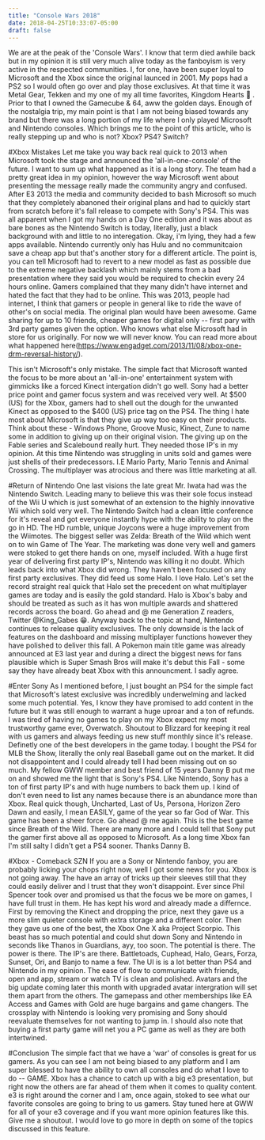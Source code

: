 ```yaml
---
title: "Console Wars 2018"
date: 2018-04-25T10:33:07-05:00
draft: false
---
```


We are at the peak of the 'Console Wars'.  I know that term died awhile back but in my opinion it is still very much alive today as the fanboyism is very active in the respected communities. I, for one, have been super loyal to Microsoft and the Xbox since the original launced in 2001. My pops had a PS2 so I would often go over and play those exclusives. At that time it was Metal Gear, Tekken and my one of my all time favorites, Kingdom Hearts 💟 . Prior to that I owned the Gamecube &amp; 64, aww the golden days. Enough of the nostalgia trip, my main point is that I am not being biased towards any brand but there was a long portion of my life where I only played Microsoft and Nintendo consoles. Which brings me to the point of this article, who is really stepping up and who is not? Xbox? PS4? Switch?

#Xbox Mistakes
Let me take you way back real quick to 2013 when Microsoft took the stage and announced the 'all-in-one-console' of the future. I want to sum up what happened as it is a long story. The team had a pretty great idea in my opinion, however the way Microsoft went about presenting the message really made the community angry and confused. After E3 2013 the media and community decided to bash Microsoft so much that they completely abanoned their original plans and had to quickly start from scratch before it's fall release to compete with Sony's PS4. This was all apparent when I got my hands on a Day One edition and it was about as bare bones as the Nintendo Switch is today, literally, just a black background with and little to no interegation. Okay, i'm lying, they had a few apps available. Nintendo currently only has Hulu and no communitcaion save a cheap app but that's another story for a different article. The point is, you can tell Microsoft had to revert to a new model as fast as possible due to the extreme negative backlash which mainly stems from a bad presentation where they said you would be required to checkin every 24 hours online. Gamers complained that they many didn't have internet and hated the fact that they had to be online. This was 2013, people had internet, I think that gamers or people in general like to ride the wave of other's on social media. The original plan would have been awesome. Game sharing for up to 10 friends, cheaper games for digital only -- first pary with 3rd party games given the option. Who knows what else Microsoft had in store for us originally. For now we will never know. You can read more about what happened here(https://www.engadget.com/2013/11/08/xbox-one-drm-reversal-history/).

This isn't Microsoft's only mistake. The simple fact that Microsoft wanted the focus to be more about an 'all-in-one' entertainment system with gimmicks like a forced Kinect intergation didn't go well. Sony had a better price point and gamer focus system and was received very well. At $500 (US) for the Xbox, gamers had to shell out the dough for the unwanted Kinect as opposed to the $400 (US) price tag on the PS4. The thing I hate most about Microsoft is that they give up way too easy on their products. Think about these - Windows Phone, Groove Music, Kinect, Zune to name some in addition to giving up on their original vision. The giving up on the Fable series and Scalebound really hurt. They needed those IP's in my opinion. At this time Nintendo was struggling in units sold and games were just shells of their predecessors. I.E Mario Party, Mario Tennis and Animal Crossing. The multiplayer was atrocious and there was little marketing at all.

#Return of Nintendo
One last visions the late great Mr. Iwata had was the Nintendo Switch. Leading many to believe this was their sole focus instead of the Wii U which is just somewhat of an extension to the highly innovative Wii which sold very well. The Nintendo Switch had a clean little conference for it's reveal and got everyone instantly hype with the ability to play on the go in HD. The HD rumble, unique Joycons were a huge improvement from the Wiimotes. The biggest seller was Zelda: Breath of the Wild which went on to win Game of The Year. The marketing was done very well and gamers were stoked to get there hands on one, myself included. With a huge first year of delivering first party IP's, Nintendo was killing it no doubt. Which leads back into what Xbox did wrong. They haven't been focused on any first party exclusives. They did feed us some Halo. I love Halo. Let's set the record straight real quick that Halo set the precedent on what multiplayer games are today and is easily the gold standard. Halo is Xbox's baby and should be treated as such as it has won multiple awards and shattered records across the board.  Go ahead and @ me Generation Z readers, Twitter @King_Gabes 😁. Anyway back to the topic at hand, Nintendo continues to release quality exclusives. The only downside is the lack of features on the dashboard and missing multiplayer functions however they have polished to deliver this fall. A Pokemon main title game was already announced at E3 last year and during a direct the biggest news for fans plausible which is Super Smash Bros will make it's debut this Fall - some say they have already beat Xbox with this announcment. I sadly agree. 

#Enter Sony
As I mentioned before, I just bought an PS4 for the simple fact that Microsoft's latest exclusive was incredibly underwelming and lacked some much potential. Yes, I know they have promised to add content in the future but it was still enough to warrant a huge uproar and a ton of refunds. I was tired of having no games to play on my Xbox expect my most trustworthy game ever, Overwatch. Shoutout to Blizzard for keeping it real with us gamers and always feeding us new stuff monthly since it's release. Definetly one of the best developers in the game today. I bought the PS4 for MLB the Show, literally the only real Baseball game out on the market. It did not disappointent and I could already tell I had been missing out on so much. My fellow GWW member and best friend of 15 years Danny B put me on and showed me the light that is Sony's PS4. Like Nintendo, Sony has a ton of first party IP's and with huge numbers to back them up. I kind of don't even need to list any names because there is an abundance more than Xbox. Real quick though, Uncharted, Last of Us, Persona, Horizon Zero Dawn and easily, I mean EASILY, game of the year so far God of War. This game has been a sheer force. Go ahead @ me again. This is the best game since Breath of the Wild. There are many more and I could tell that Sony put the gamer first above all as opposed to Microsoft. As a long time Xbox fan I'm still salty I didn't get a PS4 sooner. Thanks Danny B.

#Xbox - Comeback SZN
If you are a Sony or Nintendo fanboy, you are probably licking your chops right now, well I got some news for you. Xbox is not going away. The have an array of tricks up their sleeves still that they could easily deliver and I trust that they won't disappoint. Ever since Phil Spencer took over and promised us that the focus we be more on games, I have full trust in them. He has kept his word and already made a differnce. First by removing the Kinect and dropping the price, next they gave us a more slim quieter console with extra storage and a different color. Then they gave us one of the best, the Xbox One X aka Project Scorpio. This beast has so much potential and could shut down Sony and Nintendo in seconds like Thanos in Guardians, ayy, too soon. The potential is there. The power is there. The IP's are there. Battletoads, Cuphead, Halo, Gears, Forza, Sunset, Ori, and Banjo to name a few.  The UI is is a lot better than PS4 and Nintendo in my opinion. The ease of flow to communicate with friends, open and app, stream or watch TV is clean and polished. Avatars and the big update coming later this month with upgraded avatar intergration will set them apart from the others. The gamepass and other memberships like EA Access and Games with Gold are huge bargains and game changers. The crossplay with Nintendo is looking very promising and Sony should reevaluate themselves for not wanting to jump in.  I should also note that buying a first party game will net you a PC game as well as they are both intertwined. 

#Conclusion
The simple fact that we have a 'war' of consoles is great for us gamers. As you can see I am not being biased to any platform and I am super blessed to have the ability to own all consoles and do what I love to do -- GAME.   Xbox has a chance to catch up with a big e3 presentation, but right now the others are far ahead of them when it comes to quality content. e3 is right around the corner and I am, once again, stoked to see what our favorite consoles are going to bring to us gamers. Stay tuned here at GWW for all of your e3 coverage and if you want more opinion features like this. Give me a shoutout. I would love to go more in depth on some of the topics discussed in this feature. 